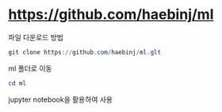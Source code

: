 # https://github.com/haebinj/ml

파일 다운로드 방법

```powershell
git clone https://github.com/haebinj/ml.glt
```

ml 폴더로 이동

```powershell
cd ml
```

jupyter notebook을 활용하여 사용
